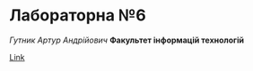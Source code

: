 # Лабораторна №6

*Гутник Артур Андрійович*
**Факультет інформацій технологій**

[Link](https://github.com/ArturGu/lb6.git)
